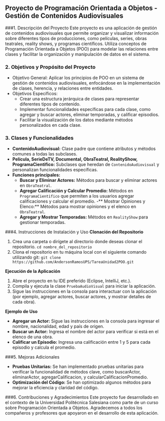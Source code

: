 ## Proyecto de Programación Orientada a Objetos - Gestión de Contenidos Audiovisuales
###1. Descripción del Proyecto
Este proyecto es una aplicación de gestión de contenidos audiovisuales que permite organizar y visualizar información sobre diferentes tipos de producciones, como películas, series, obras teatrales, reality shows, y programas científicos. Utiliza conceptos de Programación Orientada a Objetos (POO) para modelar las relaciones entre clases y facilitar la organización y manipulación de datos en el sistema.
### 2. Objetivos y Propósito del Proyecto
- Objetivo General: Aplicar los principios de POO en un sistema de gestión de contenidos audiovisuales, enfocándose en la implementación de clases, herencia, y relaciones entre entidades.
- Objetivos Específicos:
	- Crear una estructura jerárquica de clases para representar diferentes tipos de contenido.
	- Implementar funcionalidades específicas para cada clase, como agregar y buscar actores, eliminar temporadas, y calificar episodios.
	- Facilitar la visualización de los datos mediante métodos personalizados en cada clase.

### 3. Clases y Funcionalidades
- **ContenidoAudiovisual:** Clase padre que contiene atributos y métodos comunes a todas las subclases.
- **Película, SerieDeTV, Documental, ObraTeatral, RealityShow, ProgramaCientifico:** Subclases que heredan de `ContenidoAudiovisual` y personalizan funcionalidades específicas.
- **Funciones principales:**
	- **Buscar y Eliminar Actores:** Métodos para buscar y eliminar actores en `ObraTeatral`.
	- **Agregar Calificación y Calcular Promedio:** Métodos en `ProgramaCientifico` que permiten a los usuarios agregar calificaciones y calcular el promedio.
	-** Mostrar Opiniones y Elenco:** Métodos para mostrar opiniones y el elenco en `ObraTeatral`.
	- **Agregar y Mostrar Temporadas:** Métodos en `RealityShow` para gestionar temporadas.
	
###4. Instrucciones de Instalación y Uso
**Clonación del Repositorio**
1. Crea una carpeta o dirígete al directorio donde deseas clonar el repositorio.
	`cd nombre_del_repositorio`
2. Clona el repositorio en tu máquina local con el siguiente comando utilizando git:
	`git clone https://github.com/AndersonRamosUPS/TareaUnidad2POO.git`

**Ejecución de la Aplicación**
1. Abre el proyecto en tu IDE preferido (Eclipse, IntelliJ, etc.).
2. Compila y ejecuta la clase `PruebaAudioVisual` para iniciar la aplicación. 
3. Sigue las instrucciones en la consola para interactuar con la aplicación (por ejemplo, agregar actores, buscar actores, y mostrar detalles de cada obra).

**Ejemplo de Uso**
- **Agregar un Actor:** Sigue las instrucciones en la consola para ingresar el nombre, nacionalidad, edad y país de origen.
- **Buscar un Actor:** Ingresa el nombre del actor para verificar si está en el elenco de una obra.
- **Calificar un Episodio:** Ingresa una calificación entre 1 y 5 para cada episodio y calcula el promedio.

###5. Mejoras Adicionales
- **Pruebas Unitarias:** Se han implementado pruebas unitarias para verificar la funcionalidad de métodos clave, como buscarActor, eliminarActor, agregarCalificacion, y calcularCalificacionPromedio.
- **Optimización del Código:** Se han optimizado algunos métodos para mejorar la eficiencia y claridad del código.

###6. Contribuciones y Agradecimientos
Este proyecto fue desarrollado en el contexto de la Universidad Politécnica Salesiana como parte de un curso sobre Programación Orientada a Objetos. Agradecemos a todos los compañeros y profesores que apoyaron en el desarrollo de esta aplicación.